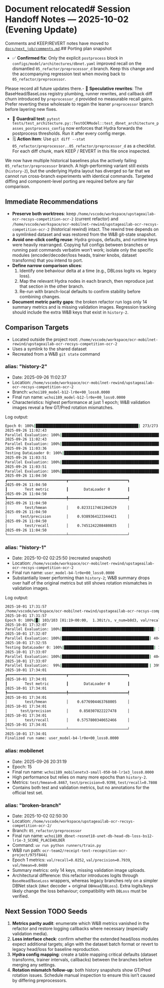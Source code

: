# Document relocated# Session Handoff Notes — 2025-10-02 (Evening Update)



Comments and KEEP/REVERT notes have moved to [`docs/next_job/comments.md`](../next_job/comments.md).## Porting plan snapshot

- ✅ **Confirmed fix**: Only the explicit `postprocess` block in `configs/model/architectures/dbnet.yaml` improved recall on the dismantled `05_refactor/preprocessor_d` branch. Keep this change and the accompanying regression test when moving back to `05_refactor/preprocessor`.

Please record all future updates there.- 🚫 **Speculative rewrites**: The BaseHead/BaseLoss registry plumbing, runner rewrites, and callback diff churn introduced by `preprocessor_d` provided no measurable recall gains. Prefer reverting these wholesale to regain the leaner `preprocessor` branch before layering new fixes.

- 🧪 **Guardrail test**: `pytest tests/test_architecture.py::TestOCRModel::test_dbnet_architecture_passes_postprocess_config` now enforces that Hydra forwards the postprocess thresholds. Run it after every config merge.
- 🗒️ **Action item**: Use `git diff --stat 05_refactor/preprocessor..05_refactor/preprocessor_d` as a checklist. For each diff chunk, mark KEEP / REVERT in this file once inspected.

We now have multiple historical baselines plus the actively failing `05_refactor/preprocessor` branch. A high-performing variant still exists (`history-2`), but the underlying Hydra layout has diverged so far that we cannot run cross-branch experiments with identical commands. Targeted diffing and component-level porting are required before any fair comparison.

## Immediate Recommendations

- **Preserve both worktrees**: keep `/home/vscode/workspace/upstageailab-ocr-recsys-competition-ocr-2` (current refactor) and `/home/vscode/workspace/ocr-mobilnet-rewind/upstageailab-ocr-recsys-competition-ocr-2` (historical rewind) intact. The rewind tree depends on a symlinked dataset and was restored from the W&B git-state snapshot.
- **Avoid one-click config reuse**: Hydra groups, defaults, and runtime keys were heavily rearranged. Copying full configs between branches or running past commands verbatim won’t work; isolate only the specific modules (encoder/decoder/loss heads, trainer knobs, dataset transforms) that you intend to port.
- **Define narrow comparison slices**:
	1. Identify one behaviour delta at a time (e.g., DBLoss logits vs. legacy loss).
	2. Map the relevant Hydra nodes in each branch, then reproduce just that section in the other branch.
	3. Re-run with branch-local defaults to confirm stability before combining changes.
- **Document metric parity gaps**: the broken refactor run logs only 14 summary metrics and is missing validation images. Regression tracking should include the extra W&B keys that exist in `history-2`.

## Comparison Targets

- Located outside the project root: `/home/vscode/workspace/ocr-mobilnet-rewind/upstageailab-ocr-recsys-competition-ocr-2`
- Uses a symlink to the shared dataset
- Recreated from a W&B `git state` command

### alias: "history-2"
- Date: 2025-09-26 11:02:37
- Location: `/home/vscode/workspace/ocr-mobilnet-rewind/upstageailab-ocr-recsys-competition-ocr-2`
- Branch: `wchoi189_model-b12-lr0e+00_loss0.0000`
- Final run name: `wchoi189_model-b12-lr0e+00_loss0.0000`
- Characteristics: highest performance at just 1 epoch; W&B validation images reveal a few GT/Pred rotation mismatches.

Log output:
```bash
Epoch 0: 100%|███████████████████████████████████████████████| 273/273 [01:29<00:00,  3.04it/s, v_num=3em1, val/recall=0.745, val/precision=0.939, val/hmean=0.823]
2025-09-26 11:02:43
Parallel Evaluation: 100%|█████████████████████████████████████████████████████████████████████████████████████████████████████████| 12/12 [00:01<00:00,  8.48it/s]
2025-09-26 11:02:43
Parallel Evaluation: 100%|███████████████████████████████████████████████████████████████████████████████████████████████████████| 404/404 [00:22<00:00, 18.20it/s]
2025-09-26 11:03:36
Testing DataLoader 0: 100%|████████████████████████████████████████████████████████████████████████████████████████████████████████| 34/34 [00:34<00:00,  0.98it/s]
2025-09-26 11:03:51
Parallel Evaluation: 100%|███████████████████████████████████████████████████████████████████████████████████████████████████████| 404/404 [00:22<00:00, 18.05it/s]
2025-09-26 11:03:51
Parallel Evaluation: 100%|███████████████████████████████████████████████████████████████████████████████████████████████████████| 404/404 [00:22<00:00, 62.76it/s]
2025-09-26 11:04:50
┏━━━━━━━━━━━━━━━━━━━━━━━━━━━┳━━━━━━━━━━━━━━━━━━━━━━━━━━━┓
2025-09-26 11:04:50
┃        Test metric        ┃       DataLoader 0        ┃
2025-09-26 11:04:50
┡━━━━━━━━━━━━━━━━━━━━━━━━━━━╇━━━━━━━━━━━━━━━━━━━━━━━━━━━┩
2025-09-26 11:04:50
│        test/hmean         │    0.8233117461204529     │
2025-09-26 11:04:50
│      test/precision       │    0.9389364123344421     │
2025-09-26 11:04:50
│        test/recall        │    0.7451242208480835     │
2025-09-26 11:04:50
└───────────────────────────┴───────────────────────────┘
```

### alias: "history-1"
- Date: 2025-10-02 02:25:50 (recreated snapshot)
- Location: `/home/vscode/workspace/ocr-mobilnet-rewind/upstageailab-ocr-recsys-competition-ocr-2`
- Final run name: `user_model-b4-lr0e+00_loss0.0000`
- Substantially lower performing than `history-2`; W&B summary drops over half of the original metrics but still shows rotation mismatches in validation images.

Log output:
```bash
2025-10-01 17:31:57
/home/vscode/workspace/ocr-mobilnet-rewind/upstageailab-ocr-recsys-competition-ocr-2/.venv/lib/python3.11/site-packages/lightning/pytorch/callbacks/model_checkpoint.py:751: Checkpoint directory /home/vscode/workspace/ocr-mobilnet-rewind/upstageailab-ocr-recsys-competition-ocr-2/outputs/ocr_training/checkpoints exists and is not empty.
2025-10-01 17:31:57
Epoch 0: 100%|█| 103/103 [01:19<00:00,  1.30it/s, v_num=b8d3, val/recall=0.576, val/precision=0.850,
2025-10-01 17:32:07
Parallel Evaluation: 100%|██████████████████████████████████████████| 32/32 [00:01<00:00, 18.55it/s]
2025-10-01 17:32:07
Parallel Evaluation: 100%|████████████████████████████████████████| 404/404 [00:19<00:00, 20.42it/s]
2025-10-01 17:32:55
Testing DataLoader 0: 100%|█████████████████████████████████████████| 13/13 [00:28<00:00,  0.45it/s]
2025-10-01 17:33:07
Parallel Evaluation: 100%|████████████████████████████████████████| 404/404 [00:19<00:00, 20.49it/s]
2025-10-01 17:33:07
Parallel Evaluation:  99%|███████████████████████████████████████▌| 399/404 [00:19<00:00, 76.95it/s]
2025-10-01 17:34:01
┏━━━━━━━━━━━━━━━━━━━━━━━━━━━┳━━━━━━━━━━━━━━━━━━━━━━━━━━━┓
2025-10-01 17:34:01
┃        Test metric        ┃       DataLoader 0        ┃
2025-10-01 17:34:01
┡━━━━━━━━━━━━━━━━━━━━━━━━━━━╇━━━━━━━━━━━━━━━━━━━━━━━━━━━┩
2025-10-01 17:34:01
│        test/hmean         │    0.6776904463768005     │
2025-10-01 17:34:01
│      test/precision       │     0.850307822227478     │
2025-10-01 17:34:01
│        test/recall        │    0.5757800340652466     │
2025-10-01 17:34:01
└───────────────────────────┴───────────────────────────┘
2025-10-01 17:34:01
Finalized run name: user_model-b4-lr0e+00_loss0.0000
```

### alias: mobilenet
- Date: 2025-09-26 20:31:19
- Epoch: 15
- Final run name: `wchoi189_mobilenetv3-small-050-b8-lr1e3_loss0.0000`
- High performance but relies on many more epochs than `history-2`.
- Metrics: `test/hmean=0.8467`, `test/precision=0.9398`, `test/recall=0.7808`
- Contains both test and validation metrics, but no annotations for the official test set.

### alias: "broken-branch"
- Date: 2025-10-02 02:50:30
- Location: `/home/vscode/workspace/upstageailab-ocr-recsys-competition-ocr-2/`
- Branch: `05_refactor/preprocessor`
- Final run name: `wchoi189_dbnet-resnet18-unet-db-head-db-loss-bs12-lr1e-3_SCORE_PLACEHOLDER`
- Command: `uv run python runners/train.py`
- W&B run path: `ocr-team2/receipt-text-recognition-ocr-project/975f844i`
- Epoch 1 metrics: `val/recall=0.0252`, `val/precision=0.7939`, `val/hmean=0.0480`
- Summary metrics: only 14 keys, missing validation image uploads.
- Architectural difference: this refactor introduces logits through `BaseHead`/`BaseLoss` wrappers, whereas legacy branches rely on a simpler DBNet stack (`UNet` decoder + original `DBHead`/`DBLoss`). Extra logits/keys likely change the loss behaviour; compatibility with `DBLoss` must be verified.

## Next Session TODO Seeds

1. **Metrics parity audit**: enumerate which W&B metrics vanished in the refactor and restore logging callbacks where necessary (especially validation media).
2. **Loss interface check**: confirm whether the extended head/loss modules expect additional targets; align with the dataset batch format or revert to legacy head/loss for baseline reproduction.
3. **Hydra config mapping**: create a table mapping critical defaults (dataset transforms, trainer intervals, callbacks) between the branches before merging any settings.
4. **Rotation mismatch follow-up**: both history snapshots show GT/Pred rotation issues. Schedule manual inspection to ensure this isn’t caused by differing preprocessors.
